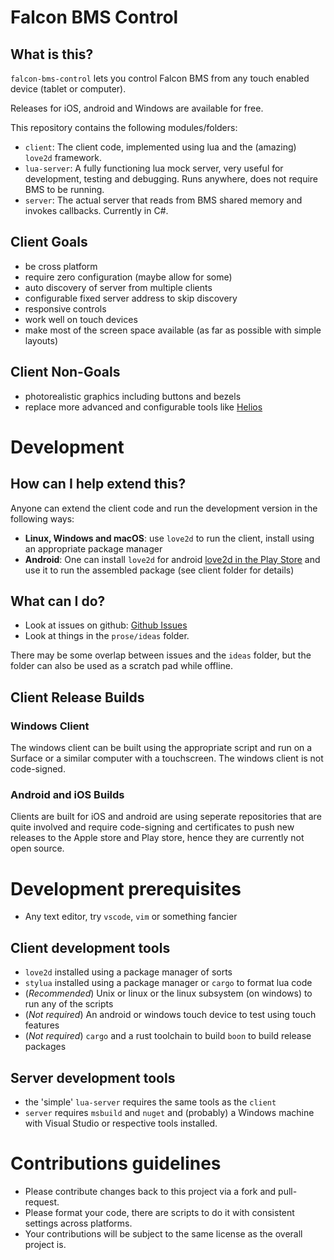 # Falcon BMS Control

## What is this?

`falcon-bms-control` lets you control Falcon BMS from any touch enabled device (tablet or computer).

Releases for iOS, android and Windows are available for free.

This repository contains the following modules/folders:

- `client`: The client code, implemented using lua and the (amazing) `love2d` framework.
- `lua-server`: A fully functioning lua mock server, very useful for development, testing and debugging. Runs anywhere, does not require BMS to be running.
- `server`: The actual server that reads from BMS shared memory and invokes callbacks. Currently in C#.

## Client Goals

- be cross platform
- require zero configuration (maybe allow for some)
- auto discovery of server from multiple clients
- configurable fixed server address to skip discovery
- responsive controls
- work well on touch devices
- make most of the screen space available (as far as possible with simple layouts)

## Client Non-Goals

- photorealistic graphics including buttons and bezels
- replace more advanced and configurable tools like [Helios](https://github.com/HeliosVirtualCockpit/Helios)

# Development

## How can I help extend this?

Anyone can extend the client code and run the development version in the following ways:

- **Linux, Windows and macOS**: use `love2d` to run the client, install using an appropriate package manager
- **Android**: One can install `love2d` for android [love2d in the Play Store](https://play.google.com/store/apps/details?id=org.love2d.android) and use it to run the assembled package (see client folder for details)

## What can I do?

- Look at issues on github: [Github Issues](https://github.com/kungfoo/falcon-bms-control/issues)
- Look at things in the `prose/ideas` folder.

There may be some overlap between issues and the `ideas` folder, but the folder can also be used as a scratch pad while offline.

## Client Release Builds

### Windows Client

The windows client can be built using the appropriate script and run on a Surface or a similar computer with a touchscreen. The windows client is not code-signed.

### Android and iOS Builds

Clients are built for iOS and android are using seperate repositories that are quite involved and require code-signing and certificates to push new releases to the Apple store and Play store, hence they are currently not open source.

# Development prerequisites

- Any text editor, try `vscode`, `vim` or something fancier

## Client development tools

- `love2d` installed using a package manager of sorts
- `stylua` installed using a package manager or `cargo` to format lua code
- (_Recommended_) Unix or linux or the linux subsystem (on windows) to run any of the scripts
- (_Not required_) An android or windows touch device to test using touch features
- (_Not required_) `cargo` and a rust toolchain to build `boon` to build release packages

## Server development tools

- the 'simple' `lua-server` requires the same tools as the `client`
- `server` requires `msbuild` and `nuget` and (probably) a Windows machine with Visual Studio or respective tools installed.

# Contributions guidelines

- Please contribute changes back to this project via a fork and pull-request.
- Please format your code, there are scripts to do it with consistent settings across platforms.
- Your contributions will be subject to the same license as the overall project is.


